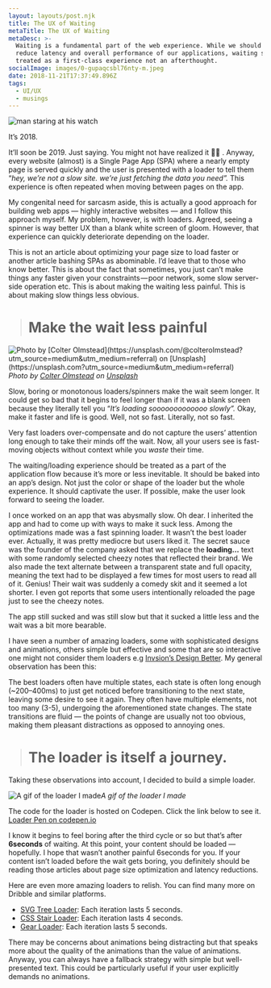 ```yaml
---
layout: layouts/post.njk
title: The UX of Waiting
metaTitle: The UX of Waiting
metaDesc: >-
  Waiting is a fundamental part of the web experience. While we should strive to
  reduce latency and overall performance of our applications, waiting should be
  treated as a first-class experience not an afterthought.
socialImage: images/0-gupaqcsbl76nty-m.jpeg
date: 2018-11-21T17:37:49.896Z
tags:
  - UI/UX
  - musings
---
```

![man staring at his watch](/images/0-gupaqcsbl76nty-m.jpeg "Credits: [rawpixel](https://unsplash.com/@rawpixel/collections)")



It’s 2018.

It’ll soon be 2019. Just saying. You might not have realized it 🤷‍♂ . Anyway, every website (almost) is a Single Page App (SPA) where a nearly empty page is served quickly and the user is presented with a loader to tell them “*hey, we’re not a slow site. we’re just fetching the data you need”.* This experience is often repeated when moving between pages on the app.

My congenital need for sarcasm aside, this is actually a good approach for building web apps — highly interactive websites — and I follow this approach myself. My problem, however, is with loaders. Agreed, seeing a spinner is way better UX than a blank white screen of gloom. However, that experience can quickly deteriorate depending on the loader.

This is not an article about optimizing your page size to load faster or another article bashing SPAs as abominable. I’d leave that to those who know better. This is about the fact that sometimes, you just can’t make things any faster given your constraints — poor network, some slow server-side operation etc. This is about making the waiting less painful. This is about making slow things less obvious.

> # Make the wait less painful

![Photo by \[Colter Olmstead\](https://unsplash.com/@colterolmstead?utm_source=medium&utm_medium=referral) on \[Unsplash\](https://unsplash.com?utm_source=medium&utm_medium=referral)](https://cdn-images-1.medium.com/max/10368/0*3WSDpL6wJDFUK9K5)*Photo by [Colter Olmstead](https://unsplash.com/@colterolmstead?utm_source=medium&utm_medium=referral) on [Unsplash](https://unsplash.com?utm_source=medium&utm_medium=referral)*

Slow, boring or monotonous loaders/spinners make the wait seem longer. It could get so bad that it begins to feel longer than if it was a blank screen because they literally tell you “*It’s loading sooooooooooooo slowly”.* Okay, make it faster and life is good. Well, not so fast. Literally, not so fast.

Very fast loaders over-compensate and do not capture the users’ attention long enough to take their minds off the wait. Now, all your users see is fast-moving objects without context while you *waste* their time.

The waiting/loading experience should be treated as a part of the application flow because it’s more or less inevitable. It should be baked into an app’s design. Not just the color or shape of the loader but the whole experience. It should captivate the user. If possible, make the user look forward to seeing the loader.

I once worked on an app that was abysmally slow. Oh dear. I inherited the app and had to come up with ways to make it suck less. Among the optimizations made was a fast spinning loader. It wasn’t the best loader ever. Actually, it was pretty mediocre but users liked it. The secret sauce was the founder of the company asked that we replace the **loading…** text with some randomly selected cheezy notes that reflected their brand. We also made the text alternate between a transparent state and full opacity, meaning the text had to be displayed a few times for most users to read all of it. Genius! Their wait was suddenly a comedy skit and it seemed a lot shorter. I even got reports that some users intentionally reloaded the page just to see the cheezy notes.

The app still sucked and was still slow but that it sucked a little less and the wait was a bit more bearable.

I have seen a number of amazing loaders, some with sophisticated designs and animations, others simple but effective and some that are so interactive one might not consider them loaders e.g [Invsion’s Design Better](https://www.designbetter.co). My general observation has been this:

The best loaders often have multiple states, each state is often long enough (~200–400ms) to just get noticed before transitioning to the next state, leaving some desire to see it again. They often have multiple elements, not too many (3-5), undergoing the aforementioned state changes. The state transitions are fluid — the points of change are usually not too obvious, making them pleasant distractions as opposed to annoying ones.

> # The loader is itself a journey.

Taking these observations into account, I decided to build a simple loader.

![A gif of the loader I made](https://cdn-images-1.medium.com/max/2192/1*F-EgOdnudDW7L4-8Iky8FA.gif)*A gif of the loader I made*

The code for the loader is hosted on Codepen. Click the link below to see it. [Loader Pen on codepen.io](https://codepen.io/segunolalive/pen/JmVMOm)

I know it begins to feel boring after the third cycle or so but that’s after **6seconds** of waiting. At this point, your content should be loaded — hopefully. I hope that wasn’t another painful 6seconds for you. If your content isn’t loaded before the wait gets boring, you definitely should be reading those articles about page size optimization and latency reductions.

Here are even more amazing loaders to relish. You can find many more on Dribble and similar platforms.

* [SVG Tree Loader](https://codepen.io/juergengenser/pen/dPoQpY): Each iteration lasts 5 seconds.
* [CSS Stair Loader](https://codepen.io/ispal/pen/mVaaJe): Each iteration lasts 4 seconds.
* [Gear Loader](https://codepen.io/jonitrythall/pen/ojKgdx): Each iteration lasts 5 seconds.

There may be concerns about animations being distracting but that speaks more about the quality of the animations than the value of animations. Anyway, you can always have a fallback strategy with simple but well-presented text. This could be particularly useful if your user explicitly demands no animations.